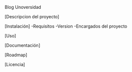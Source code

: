 Blog Unoversidad

[Descripcion del proyecto]

[Instalación]
-Requisitos
-Version
-Encargados del proyecto

[Uso]

[Documentación]

[Roadmap]

[Licencia]
